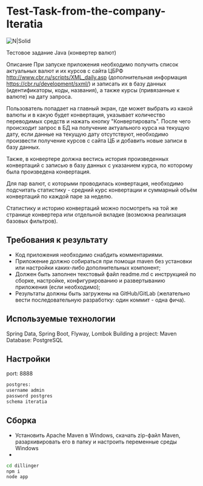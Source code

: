 # Test-Task-from-the-company-Iteratia
![N|Solid](https://thumb.tildacdn.com/tild6164-3739-4163-b130-343965316166/-/resize/320x/-/format/webp/photo.png)



Тестовое задание Java (конвертер валют)

Описание
При запуске приложения необходимо получить список актуальных валют и их курсов с сайта ЦБРФ http://www.cbr.ru/scripts/XML_daily.asp (дополнительная информация https://cbr.ru/development/sxml/) и записать их в базу данных (идентификаторы, коды, названия), а также курсы (привязанные к валюте) на дату запроса.

Пользователь попадает на главный экран, где может выбрать из какой валюты и в какую будет конвертация, указывает количество переводимых средств и нажать кнопку "Конвертировать". После чего происходит запрос в БД на получение актуального курса на текущую дату, если данные на текущую дату отсутствуют, необходимо произвести получение курсов с сайта ЦБ и добавить новые записи в базу данных.

Также, в конвертере должна вестись история произведенных конвертаций с записью в базу данных с указанием курса, по которому была произведена конвертация.

Для пар валют, с которыми проводилась конвертация, необходимо подсчитать статистику - средний курс конвертации и суммарный объём конвертаций по каждой паре за неделю.

Статистику и историю конвертаций можно посмотреть на той же странице конвертера или отдельной вкладке (возможна реализация базовых фильтров).


## Требования к результату

- Код приложения необходимо снабдить комментариями.
- Приложение должно собираться при помощи maven без установки или настройки каких-либо дополнительных компонент;
- Должен быть заполнен текстовый файл readme.md с инструкцией по сборке, настройке, конфигурированию и развертыванию приложения (если необходимо);
- Результаты должны быть загружены на GitHub/GitLab (желательно вести последовательную разработку: один коммит - одна фича).

## Используемые технологии
Spring Data, 
Spring Boot, 
Flyway,
Lombok
Building a project: Maven
Database: PostgreSQL

## Настройки
port: 8888
```sh
postgres:
username admin
password postgres
schema iteratia
``` 

## Сборка
- Установить Apache Maven в Windows, скачать zip-файл Maven, разархивировать его в папку и настроить переменные среды Windows
- 


```sh
cd dillinger
npm i
node app
```















 
  
